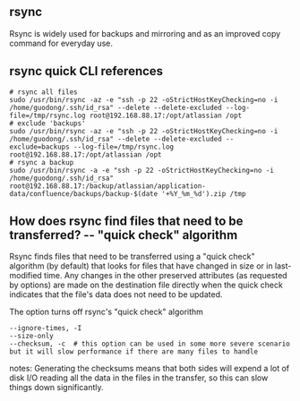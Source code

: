 
## rsync
Rsync is widely used for backups and mirroring and as an improved copy command for everyday use.

## rsync quick CLI references
```shell script
# rsync all files
sudo /usr/bin/rsync -az -e "ssh -p 22 -oStrictHostKeyChecking=no -i /home/guodong/.ssh/id_rsa" --delete --delete-excluded --log-file=/tmp/rsync.log root@192.168.88.17:/opt/atlassian /opt
# exclude 'backups'
sudo /usr/bin/rsync -az -e "ssh -p 22 -oStrictHostKeyChecking=no -i /home/guodong/.ssh/id_rsa" --delete --delete-excluded --exclude=backups --log-file=/tmp/rsync.log root@192.168.88.17:/opt/atlassian /opt
# rsync a backup
sudo /usr/bin/rsync -a -e "ssh -p 22 -oStrictHostKeyChecking=no -i /home/guodong/.ssh/id_rsa" root@192.168.88.17:/backup/atlassian/application-data/confluence/backups/backup-$(date '+%Y_%m_%d').zip /tmp
```

## How does rsync find files that need to be transferred? -- "quick check" algorithm 
Rsync finds files that need to be transferred using a "quick check" algorithm (by default) that looks for files that have changed in size or in last-modified time.
Any changes in the other preserved attributes (as requested by options) are made on the destination file directly when the quick check indicates that the file's data does not need to be updated.

The option turns off rsync's "quick check" algorithm 
```
--ignore-times, -I
--size-only
--checksum, -c  # this option can be used in some more severe scenario but it will slow performance if there are many files to handle
```

notes: Generating the checksums means that both sides will expend a lot of disk I/O reading all the data 
in the files in the transfer, so this can slow things down significantly.